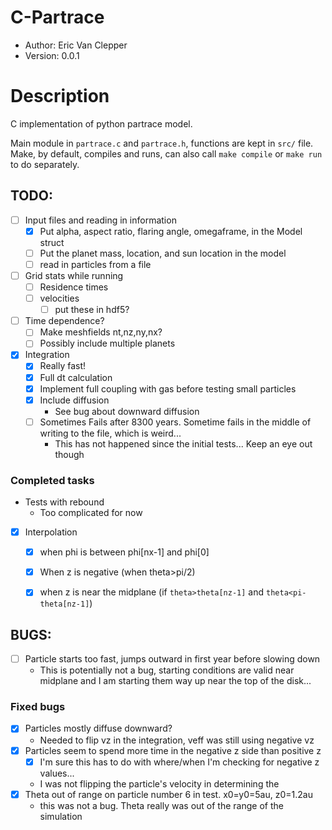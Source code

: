 # C-Partrace

- Author: Eric Van Clepper
- Version: 0.0.1

# Description
C implementation of python partrace model.

Main module in `partrace.c` and `partrace.h`, functions are kept in `src/` file. Make, by default, compiles and runs, can also call `make compile` or `make run` to do separately.

## TODO:

- [ ] Input files and reading in information
  - [x] Put alpha, aspect ratio, flaring angle, omegaframe, in the Model struct
  - [ ] Put the planet mass, location, and sun location in the model
  - [ ] read in particles from a file

- [ ] Grid stats while running
  - [ ] Residence times
  - [ ] velocities
    - [ ] put these in hdf5?

- [ ] Time dependence?
  - [ ] Make meshfields nt,nz,ny,nx?
  - [ ] Possibly include multiple planets

- [x] Integration
  - [x] Really fast!
  - [x] Full dt calculation
  - [x] Implement full coupling with gas before testing small particles
  - [x] Include diffusion
    - See bug about downward diffusion
  - [ ] Sometimes Fails after 8300 years. Sometime fails in the middle of writing to the file, which is weird...
    - This has not happened since the initial tests... Keep an eye out though

### Completed tasks
- Tests with rebound
  - Too complicated for now

- [x] Interpolation
  - [x]  when phi is between phi[nx-1] and phi[0]
  - [x]  When z is negative (when theta>pi/2)
  - [x]  when z is near the midplane (if `theta>theta[nz-1]` and `theta<pi-theta[nz-1]`)
  

## BUGS:

- [ ] Particle starts too fast, jumps outward in first year before slowing down
  - This is potentially not a bug, starting conditions are valid near midplane and I am starting them way up near the top of the disk...

### Fixed bugs
- [x] Particles mostly diffuse downward?
  - Needed to flip vz in the integration, veff was still using negative vz
- [x] Particles seem to spend more time in the negative z side than positive z
  - [x] I'm sure this has to do with where/when I'm checking for negative z values...
  -  I was not flipping the particle's velocity in determining the 
- [x] Theta out of range on particle number 6 in test. x0=y0=5au, z0=1.2au
  - this was not a bug. Theta really was out of the range of the simulation